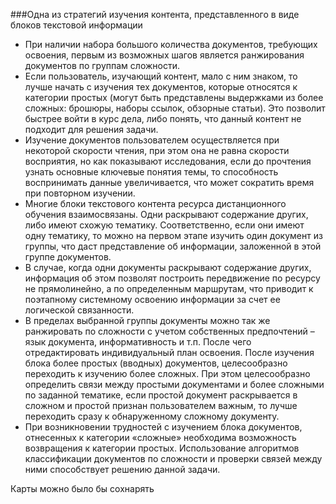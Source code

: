 ###Одна из стратегий изучения контента, представленного в виде блоков текстовой информации

- При наличии набора большого количества документов, требующих освоения, 
первым из возможных шагов является ранжирования документов по группам сложности.
- Если пользователь, изучающий контент, мало с ним знаком, то лучше начать с изучения тех 
документов, которые относятся к категории простых (могут быть представлены выдержками из 
более сложных: брошюры, наборы ссылок, обзорные статьи). Это позволит быстрее войти в курс дела, 
либо понять, что данный контент не подходит для решения задачи. 
- Изучение документов пользователем осуществляется при некоторой скорости чтения, при этом она не 
равна скорости восприятия, но как показывают исследования, если до прочтения узнать основные ключевые понятия темы, 
то способность воспринимать данные увеличивается, что может сократить время при повторном изучении.
- Многие блоки текстового контента ресурса дистанционного обучения взаимосвязаны. Одни раскрывают 
содержание других, либо имеют схожую тематику. Соответственно, если они имеют одну тематику, то можно на первом этапе изучить один документ из группы, что даст представление об информации, заложенной в этой группе документов.
- В случае, когда одни документы раскрывают содержание других, информация об этом позволят 
построить передвижение по ресурсу не прямолинейно, а по определенным маршрутам, что приводит к поэтапному системному освоению информации за счет ее логической связанности.
- В пределах выбранной группы документы можно так же ранжировать по сложности с учетом собственных 
предпочтений – язык документа, информативность и т.п. После чего отредактировать индивидуальный план освоения.
После изучения блока более простых (вводных) документов, целесообразно переходить к изучению более сложных. 
При этом целесообразно определить связи между простыми документами и более сложными по заданной тематике, 
если простой документ раскрывается в сложном и простой признан пользователем важным, то лучше переходить 
сразу к обнаруженному сложному документу.
- При возникновении трудностей с изучением блока документов, отнесенных к категории «сложные» 
необходима возможность возвращения к категории простых. Использование алгоритмов классификации документов 
по сложности и проверки связей между ними способствует решению данной задачи.

Карты можно было бы сохнарять
